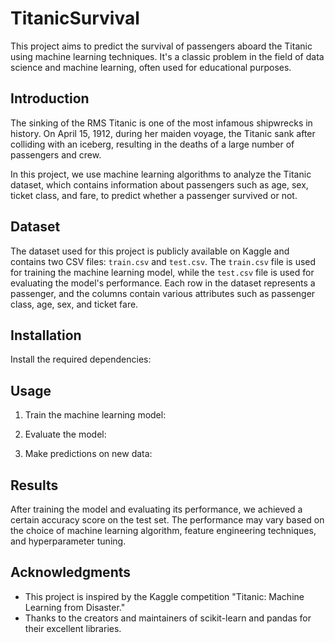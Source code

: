 # TitanicSurvival

This project aims to predict the survival of passengers aboard the Titanic using machine learning techniques. It's a classic problem in the field of data science and machine learning, often used for educational purposes.

## Introduction

The sinking of the RMS Titanic is one of the most infamous shipwrecks in history. On April 15, 1912, during her maiden voyage, the Titanic sank after colliding with an iceberg, resulting in the deaths of a large number of passengers and crew.

In this project, we use machine learning algorithms to analyze the Titanic dataset, which contains information about passengers such as age, sex, ticket class, and fare, to predict whether a passenger survived or not.

## Dataset

The dataset used for this project is publicly available on Kaggle and contains two CSV files: `train.csv` and `test.csv`. The `train.csv` file is used for training the machine learning model, while the `test.csv` file is used for evaluating the model's performance. Each row in the dataset represents a passenger, and the columns contain various attributes such as passenger class, age, sex, and ticket fare.

## Installation

Install the required dependencies:

## Usage

1. Train the machine learning model:

2. Evaluate the model:

3. Make predictions on new data:

## Results

After training the model and evaluating its performance, we achieved a certain accuracy score on the test set. The performance may vary based on the choice of machine learning algorithm, feature engineering techniques, and hyperparameter tuning.

## Acknowledgments

- This project is inspired by the Kaggle competition "Titanic: Machine Learning from Disaster."
- Thanks to the creators and maintainers of scikit-learn and pandas for their excellent libraries.
